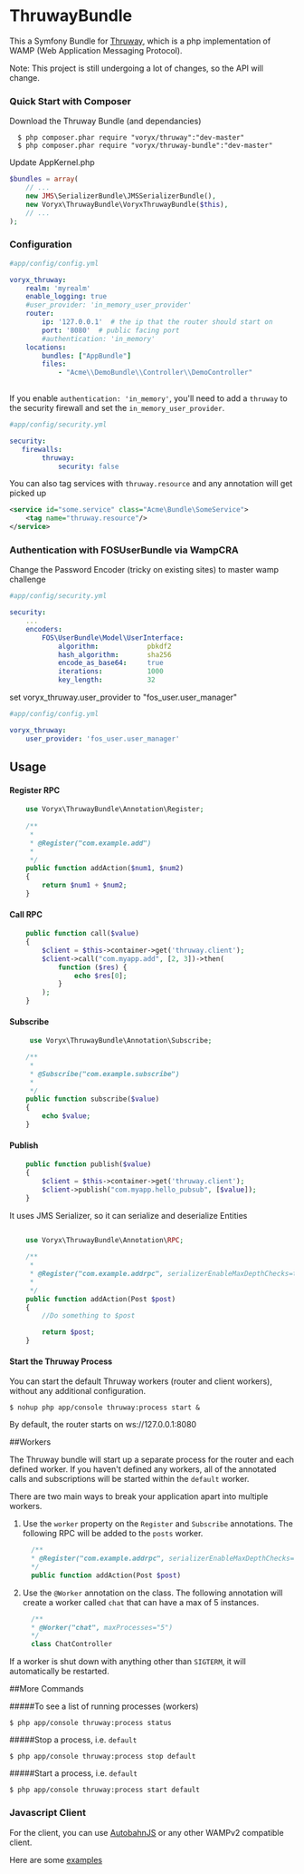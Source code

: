 ThruwayBundle
===========

This a Symfony Bundle for [Thruway](https://github.com/voryx/Thruway), which is a php implementation of WAMP (Web Application Messaging Protocol).

Note:  This project is still undergoing a lot of changes, so the API will change.

### Quick Start with Composer


Download the Thruway Bundle (and dependancies)

      $ php composer.phar require "voryx/thruway":"dev-master"
      $ php composer.phar require "voryx/thruway-bundle":"dev-master"
      

Update AppKernel.php

```php
$bundles = array(
    // ...
    new JMS\SerializerBundle\JMSSerializerBundle(),
    new Voryx\ThruwayBundle\VoryxThruwayBundle($this),
    // ...
);
```

### Configuration

```yml
#app/config/config.yml

voryx_thruway:
    realm: 'myrealm'
    enable_logging: true
    #user_provider: 'in_memory_user_provider' 
    router:
        ip: '127.0.0.1'  # the ip that the router should start on
        port: '8080'  # public facing port
        #authentication: 'in_memory'
    locations:
        bundles: ["AppBundle"]
        files:
            - "Acme\\DemoBundle\\Controller\\DemoController"
      
```
If you enable ```authentication: 'in_memory'```, you'll need to add a ```thruway``` to the security firewall and set the ``in_memory_user_provider``.

```yml
#app/config/security.yml

security: 
   firewalls:
        thruway:
            security: false	     
```

You can also tag services with `thruway.resource` and any annotation will get picked up

```xml
<service id="some.service" class="Acme\Bundle\SomeService">
    <tag name="thruway.resource"/>
</service>

```


### Authentication with FOSUserBundle via WampCRA

Change the Password Encoder (tricky on existing sites) to master wamp challenge

```yml
#app/config/security.yml

security:
    ...
    encoders:
        FOS\UserBundle\Model\UserInterface:
            algorithm:            pbkdf2
            hash_algorithm:       sha256
            encode_as_base64:     true
            iterations:           1000
            key_length:           32
```

set voryx_thruway.user_provider to "fos_user.user_manager"

```yml
#app/config/config.yml

voryx_thruway:
    user_provider: 'fos_user.user_manager' 
```

## Usage


#### Register RPC

```php
    use Voryx\ThruwayBundle\Annotation\Register;
    
    /**
     *
     * @Register("com.example.add")
     *
     */
    public function addAction($num1, $num2)
    {
        return $num1 + $num2;
    }
```

#### Call RPC

```php
    public function call($value)
    {
        $client = $this->container->get('thruway.client');
        $client->call("com.myapp.add", [2, 3])->then(
            function ($res) {
                echo $res[0];
            }
        );
    }
```

#### Subscribe	

```php	
     use Voryx\ThruwayBundle\Annotation\Subscribe;

    /**
     *
     * @Subscribe("com.example.subscribe")
     *
     */
    public function subscribe($value)
    {
        echo $value;
    }
```


#### Publish

```php
    public function publish($value)
    {
        $client = $this->container->get('thruway.client');
        $client->publish("com.myapp.hello_pubsub", [$value]);
    }
```

It uses JMS Serializer, so it can serialize and deserialize Entities

```php
    
    use Voryx\ThruwayBundle\Annotation\RPC;

    /**
     *
     * @Register("com.example.addrpc", serializerEnableMaxDepthChecks=true)
     *
     */
    public function addAction(Post $post)
    {
        //Do something to $post

        return $post;
    }
```

#### Start the Thruway Process

You can start the default Thruway workers (router and client workers), without any additional configuration.

    $ nohup php app/console thruway:process start &
    
By default, the router starts on ws://127.0.0.1:8080
    
     
##Workers

The Thruway bundle will start up a separate process for the router and each defined worker.  If you haven't defined any workers, all of the annotated calls and subscriptions will be started within the `default` worker.

There are two main ways to break your application apart into multiple workers.

1.  Use the `worker` property on the `Register` and `Subscribe` annotations.  The following RPC will be added to the `posts` worker.
     
    ```PHP
      /**
      * @Register("com.example.addrpc", serializerEnableMaxDepthChecks=true, worker="posts")
      */
      public function addAction(Post $post)
    ```
2.  Use the `@Worker` annotation on the class.  The following annotation will create a worker called `chat` that can have a max of 5 instances.
     
    ```PHP
      /**
      * @Worker("chat", maxProcesses="5")
      */
      class ChatController
    ```
 
If a worker is shut down with anything other than `SIGTERM`, it will automatically be restarted.
  
##More Commands

#####To see a list of running processes (workers)
     
    $ php app/console thruway:process status
    
#####Stop a process, i.e. `default`

    $ php app/console thruway:process stop default
    
#####Start a process, i.e. `default`
    
    $ php app/console thruway:process start default
    

### Javascript Client

For the client, you can use [AutobahnJS](https://github.com/tavendo/AutobahnJS) or any other WAMPv2 compatible client.

Here are some [examples](https://github.com/tavendo/AutobahnJS#show-me-some-code)
